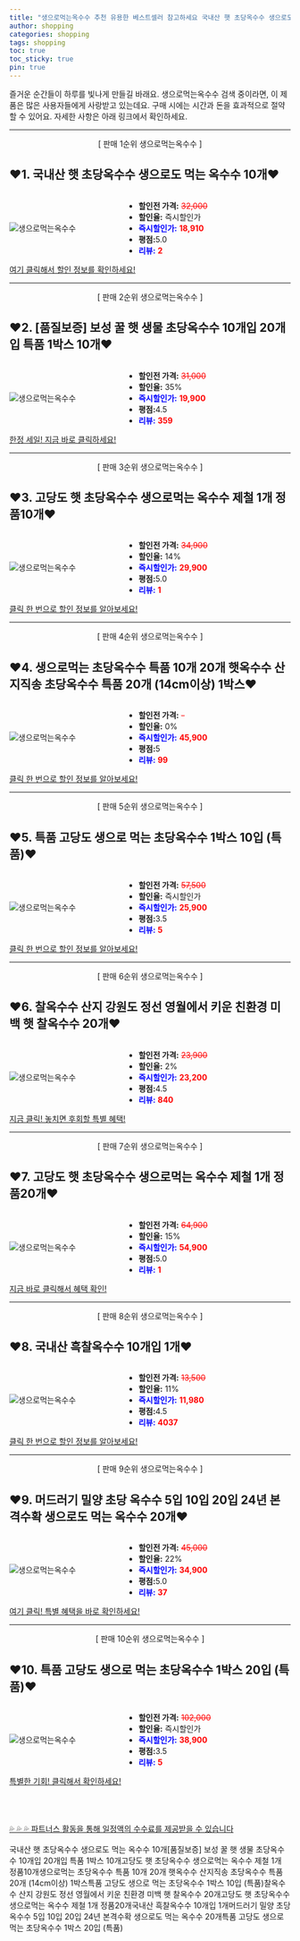 ```yaml
---
title: "생으로먹는옥수수 추천 유용한 베스트셀러 참고하세요 국내산 햇 초당옥수수 생으로도 먹는"
author: shopping
categories: shopping
tags: shopping
toc: true
toc_sticky: true
pin: true
---
```

즐거운 순간들이 하루를 빛나게 만들길 바래요. 생으로먹는옥수수 검색 중이라면, 이 제품은 많은 사용자들에게 사랑받고 있는데요. 구매 시에는 시간과 돈을 효과적으로 절약할 수 있어요. 자세한 사항은 아래 링크에서 확인하세요.

---
<p class="toplist" style="margin: 0 auto; display: block; width: fit-content;">[ 판매 1순위 생으로먹는옥수수 ]</p>

<h2><strong>❤️1. 국내산 햇 초당옥수수 생으로도 먹는 옥수수 10개❤️</strong></h2>

<div style="display: flex; align-items: center;">
    <div style="flex: 0.4;">
        <img src="https://thumbnail10.coupangcdn.com/thumbnails/remote/230x230ex/image/vendor_inventory/4753/087408a9facdbcd7c8e4b66938f1dbc5854795239ce4d0c37dadba6ab719.jpg" alt="생으로먹는옥수수" style="max-width: 100%;">
    </div>
    <div style="flex: 0.6; margin-left: 10px;">
        <ul>
            <li><strong>할인전 가격:</strong> <del style="color: red;">32,000</del></li>
            <li><strong>할인율:</strong> 즉시할인가</li>
            <li><span style='color:blue'><strong>즉시할인가:</strong></span> <span style='color:red'><strong>18,910</strong></span></li>
            <li><strong>평점:</strong>5.0</li>
            <li><span style='color:blue'><strong>리뷰:</strong></span> <span style='color:red'><strong>2</strong></span></li>
        </ul>
    </div>
</div>
<div class="center">
    <a href="https://selin100587.github.io?lptag=AF9450613&subid=githubio&pageKey=8070462106&traceid=V0-153&itemId=22714537716&vendorItemId=89749999503" class="myButton">
        여기 클릭해서 할인 정보를 확인하세요!
    </a>
</div>


---
<p class="toplist" style="margin: 0 auto; display: block; width: fit-content;">[ 판매 2순위 생으로먹는옥수수 ]</p>

<h2><strong>❤️2. [품질보증] 보성 꿀 햇 생물 초당옥수수 10개입 20개입 특품 1박스 10개❤️</strong></h2>

<div style="display: flex; align-items: center;">
    <div style="flex: 0.4;">
        <img src="https://thumbnail7.coupangcdn.com/thumbnails/remote/230x230ex/image/vendor_inventory/0508/7272fa4c09d20bf9fe30001b4eba3f89da8b092b37f6b3dcb1f720e44f2a.jpg" alt="생으로먹는옥수수" style="max-width: 100%;">
    </div>
    <div style="flex: 0.6; margin-left: 10px;">
        <ul>
            <li><strong>할인전 가격:</strong> <del style="color: red;">31,000</del></li>
            <li><strong>할인율:</strong> 35%</li>
            <li><span style='color:blue'><strong>즉시할인가:</strong></span> <span style='color:red'><strong>19,900</strong></span></li>
            <li><strong>평점:</strong>4.5</li>
            <li><span style='color:blue'><strong>리뷰:</strong></span> <span style='color:red'><strong>359</strong></span></li>
        </ul>
    </div>
</div>
<div class="center">
    <a href="https://selin100587.github.io?lptag=AF9450613&subid=githubio&pageKey=7335225262&traceid=V0-153&itemId=18840723312&vendorItemId=70702189476" class="myButton">
        한정 세일! 지금 바로 클릭하세요!
    </a>
</div>


---
<p class="toplist" style="margin: 0 auto; display: block; width: fit-content;">[ 판매 3순위 생으로먹는옥수수 ]</p>

<h2><strong>❤️3. 고당도 햇 초당옥수수 생으로먹는 옥수수 제철 1개 정품10개❤️</strong></h2>

<div style="display: flex; align-items: center;">
    <div style="flex: 0.4;">
        <img src="https://thumbnail7.coupangcdn.com/thumbnails/remote/230x230ex/image/vendor_inventory/934b/210b660a54f2b44039c2a11f59f5a935a0b5abe16b8bb1bf9c86df0603e5.jpg" alt="생으로먹는옥수수" style="max-width: 100%;">
    </div>
    <div style="flex: 0.6; margin-left: 10px;">
        <ul>
            <li><strong>할인전 가격:</strong> <del style="color: red;">34,900</del></li>
            <li><strong>할인율:</strong> 14%</li>
            <li><span style='color:blue'><strong>즉시할인가:</strong></span> <span style='color:red'><strong>29,900</strong></span></li>
            <li><strong>평점:</strong>5.0</li>
            <li><span style='color:blue'><strong>리뷰:</strong></span> <span style='color:red'><strong>1</strong></span></li>
        </ul>
    </div>
</div>
<div class="center">
    <a href="https://selin100587.github.io?lptag=AF9450613&subid=githubio&pageKey=8052466378&traceid=V0-153&itemId=22587431427&vendorItemId=89629157100" class="myButton">
        클릭 한 번으로 할인 정보를 알아보세요!
    </a>
</div>


---
<p class="toplist" style="margin: 0 auto; display: block; width: fit-content;">[ 판매 4순위 생으로먹는옥수수 ]</p>

<h2><strong>❤️4. 생으로먹는 초당옥수수 특품 10개 20개 햇옥수수 산지직송 초당옥수수 특품 20개 (14cm이상) 1박스❤️</strong></h2>

<div style="display: flex; align-items: center;">
    <div style="flex: 0.4;">
        <img src="https://thumbnail10.coupangcdn.com/thumbnails/remote/230x230ex/image/vendor_inventory/aa82/c06d7954e290119bcf393cb73a9260a43d85975314e0c7adacb2e340f900.jpg" alt="생으로먹는옥수수" style="max-width: 100%;">
    </div>
    <div style="flex: 0.6; margin-left: 10px;">
        <ul>
            <li><strong>할인전 가격:</strong> <del style="color: red;">-</del></li>
            <li><strong>할인율:</strong> 0%</li>
            <li><span style='color:blue'><strong>즉시할인가:</strong></span> <span style='color:red'><strong>45,900</strong></span></li>
            <li><strong>평점:</strong>5</li>
            <li><span style='color:blue'><strong>리뷰:</strong></span> <span style='color:red'><strong>99</strong></span></li>
        </ul>
    </div>
</div>
<div class="center">
    <a href="https://selin100587.github.io?lptag=AF9450613&subid=githubio&pageKey=8093056523&traceid=V0-153&itemId=23110361341&vendorItemId=90143609751" class="myButton">
        클릭 한 번으로 할인 정보를 알아보세요!
    </a>
</div>


---
<p class="toplist" style="margin: 0 auto; display: block; width: fit-content;">[ 판매 5순위 생으로먹는옥수수 ]</p>

<h2><strong>❤️5. 특품 고당도 생으로 먹는 초당옥수수 1박스 10입 (특품)❤️</strong></h2>

<div style="display: flex; align-items: center;">
    <div style="flex: 0.4;">
        <img src="https://thumbnail9.coupangcdn.com/thumbnails/remote/230x230ex/image/vendor_inventory/124d/7f37f0c53772ee5ed098369446e85e59bba9ab77eb22abf087602cc34995.jpg" alt="생으로먹는옥수수" style="max-width: 100%;">
    </div>
    <div style="flex: 0.6; margin-left: 10px;">
        <ul>
            <li><strong>할인전 가격:</strong> <del style="color: red;">57,500</del></li>
            <li><strong>할인율:</strong> 즉시할인가</li>
            <li><span style='color:blue'><strong>즉시할인가:</strong></span> <span style='color:red'><strong>25,900</strong></span></li>
            <li><strong>평점:</strong>3.5</li>
            <li><span style='color:blue'><strong>리뷰:</strong></span> <span style='color:red'><strong>5</strong></span></li>
        </ul>
    </div>
</div>
<div class="center">
    <a href="https://selin100587.github.io?lptag=AF9450613&subid=githubio&pageKey=8106822114&traceid=V0-153&itemId=22949332707&vendorItemId=89983557455" class="myButton">
        클릭 한 번으로 할인 정보를 알아보세요!
    </a>
</div>


---
<p class="toplist" style="margin: 0 auto; display: block; width: fit-content;">[ 판매 6순위 생으로먹는옥수수 ]</p>

<h2><strong>❤️6. 찰옥수수 산지 강원도 정선 영월에서 키운 친환경 미백 햇 찰옥수수 20개❤️</strong></h2>

<div style="display: flex; align-items: center;">
    <div style="flex: 0.4;">
        <img src="https://thumbnail10.coupangcdn.com/thumbnails/remote/230x230ex/image/vendor_inventory/dffc/8508c06a2b726b095041fefc9fa9cb28d5ca63a79f638f3c5cbaf53c3764.jpg" alt="생으로먹는옥수수" style="max-width: 100%;">
    </div>
    <div style="flex: 0.6; margin-left: 10px;">
        <ul>
            <li><strong>할인전 가격:</strong> <del style="color: red;">23,900</del></li>
            <li><strong>할인율:</strong> 2%</li>
            <li><span style='color:blue'><strong>즉시할인가:</strong></span> <span style='color:red'><strong>23,200</strong></span></li>
            <li><strong>평점:</strong>4.5</li>
            <li><span style='color:blue'><strong>리뷰:</strong></span> <span style='color:red'><strong>840</strong></span></li>
        </ul>
    </div>
</div>
<div class="center">
    <a href="https://selin100587.github.io?lptag=AF9450613&subid=githubio&pageKey=7513979648&traceid=V0-153&itemId=19694024056&vendorItemId=71242414322" class="myButton">
        지금 클릭! 놓치면 후회할 특별 혜택!
    </a>
</div>


---
<p class="toplist" style="margin: 0 auto; display: block; width: fit-content;">[ 판매 7순위 생으로먹는옥수수 ]</p>

<h2><strong>❤️7. 고당도 햇 초당옥수수 생으로먹는 옥수수 제철 1개 정품20개❤️</strong></h2>

<div style="display: flex; align-items: center;">
    <div style="flex: 0.4;">
        <img src="https://thumbnail7.coupangcdn.com/thumbnails/remote/230x230ex/image/vendor_inventory/934b/210b660a54f2b44039c2a11f59f5a935a0b5abe16b8bb1bf9c86df0603e5.jpg" alt="생으로먹는옥수수" style="max-width: 100%;">
    </div>
    <div style="flex: 0.6; margin-left: 10px;">
        <ul>
            <li><strong>할인전 가격:</strong> <del style="color: red;">64,900</del></li>
            <li><strong>할인율:</strong> 15%</li>
            <li><span style='color:blue'><strong>즉시할인가:</strong></span> <span style='color:red'><strong>54,900</strong></span></li>
            <li><strong>평점:</strong>5.0</li>
            <li><span style='color:blue'><strong>리뷰:</strong></span> <span style='color:red'><strong>1</strong></span></li>
        </ul>
    </div>
</div>
<div class="center">
    <a href="https://selin100587.github.io?lptag=AF9450613&subid=githubio&pageKey=8052466378&traceid=V0-153&itemId=22587431425&vendorItemId=89629157086" class="myButton">
        지금 바로 클릭해서 혜택 확인!
    </a>
</div>


---
<p class="toplist" style="margin: 0 auto; display: block; width: fit-content;">[ 판매 8순위 생으로먹는옥수수 ]</p>

<h2><strong>❤️8. 국내산 흑찰옥수수 10개입 1개❤️</strong></h2>

<div style="display: flex; align-items: center;">
    <div style="flex: 0.4;">
        <img src="https://thumbnail8.coupangcdn.com/thumbnails/remote/230x230ex/image/retail/images/183716204508516-b7872157-e374-4cf1-be0b-2194c17a9ab2.jpg" alt="생으로먹는옥수수" style="max-width: 100%;">
    </div>
    <div style="flex: 0.6; margin-left: 10px;">
        <ul>
            <li><strong>할인전 가격:</strong> <del style="color: red;">13,500</del></li>
            <li><strong>할인율:</strong> 11%</li>
            <li><span style='color:blue'><strong>즉시할인가:</strong></span> <span style='color:red'><strong>11,980</strong></span></li>
            <li><strong>평점:</strong>4.5</li>
            <li><span style='color:blue'><strong>리뷰:</strong></span> <span style='color:red'><strong>4037</strong></span></li>
        </ul>
    </div>
</div>
<div class="center">
    <a href="https://selin100587.github.io?lptag=AF9450613&subid=githubio&pageKey=5711857396&traceid=V0-153&itemId=9525217038&vendorItemId=76809936981" class="myButton">
        클릭 한 번으로 할인 정보를 알아보세요!
    </a>
</div>


---
<p class="toplist" style="margin: 0 auto; display: block; width: fit-content;">[ 판매 9순위 생으로먹는옥수수 ]</p>

<h2><strong>❤️9. 머드러기 밀양 초당 옥수수 5입 10입 20입 24년 본격수확 생으로도 먹는 옥수수 20개❤️</strong></h2>

<div style="display: flex; align-items: center;">
    <div style="flex: 0.4;">
        <img src="https://thumbnail9.coupangcdn.com/thumbnails/remote/230x230ex/image/vendor_inventory/8f2a/42c5cdfb9a214daaccd2ada84fa839f133a478fead43ff9f7e598342f2cd.jpg" alt="생으로먹는옥수수" style="max-width: 100%;">
    </div>
    <div style="flex: 0.6; margin-left: 10px;">
        <ul>
            <li><strong>할인전 가격:</strong> <del style="color: red;">45,000</del></li>
            <li><strong>할인율:</strong> 22%</li>
            <li><span style='color:blue'><strong>즉시할인가:</strong></span> <span style='color:red'><strong>34,900</strong></span></li>
            <li><strong>평점:</strong>5.0</li>
            <li><span style='color:blue'><strong>리뷰:</strong></span> <span style='color:red'><strong>37</strong></span></li>
        </ul>
    </div>
</div>
<div class="center">
    <a href="https://selin100587.github.io?lptag=AF9450613&subid=githubio&pageKey=7318709111&traceid=V0-153&itemId=18940718948&vendorItemId=86067203270" class="myButton">
        여기 클릭! 특별 혜택을 바로 확인하세요!
    </a>
</div>


---
<p class="toplist" style="margin: 0 auto; display: block; width: fit-content;">[ 판매 10순위 생으로먹는옥수수 ]</p>

<h2><strong>❤️10. 특품 고당도 생으로 먹는 초당옥수수 1박스 20입 (특품)❤️</strong></h2>

<div style="display: flex; align-items: center;">
    <div style="flex: 0.4;">
        <img src="https://thumbnail9.coupangcdn.com/thumbnails/remote/230x230ex/image/vendor_inventory/124d/7f37f0c53772ee5ed098369446e85e59bba9ab77eb22abf087602cc34995.jpg" alt="생으로먹는옥수수" style="max-width: 100%;">
    </div>
    <div style="flex: 0.6; margin-left: 10px;">
        <ul>
            <li><strong>할인전 가격:</strong> <del style="color: red;">102,000</del></li>
            <li><strong>할인율:</strong> 즉시할인가</li>
            <li><span style='color:blue'><strong>즉시할인가:</strong></span> <span style='color:red'><strong>38,900</strong></span></li>
            <li><strong>평점:</strong>3.5</li>
            <li><span style='color:blue'><strong>리뷰:</strong></span> <span style='color:red'><strong>5</strong></span></li>
        </ul>
    </div>
</div>
<div class="center">
    <a href="https://selin100587.github.io?lptag=AF9450613&subid=githubio&pageKey=8106822114&traceid=V0-153&itemId=22949332714&vendorItemId=89983557541" class="myButton">
        특별한 기회! 클릭해서 확인하세요!
    </a>
</div>

<br><br><br>[💦 💦 💦 파트너스 활동을 통해 일정액의 수수료를 제공받을 수 있습니다](https://link.coupang.com/a/bcpT2c)<br><br>국내산 햇 초당옥수수 생으로도 먹는 옥수수 10개[품질보증] 보성 꿀 햇 생물 초당옥수수 10개입 20개입 특품 1박스 10개고당도 햇 초당옥수수 생으로먹는 옥수수 제철 1개 정품10개생으로먹는 초당옥수수 특품 10개 20개 햇옥수수 산지직송 초당옥수수 특품 20개 (14cm이상) 1박스특품 고당도 생으로 먹는 초당옥수수 1박스 10입 (특품)찰옥수수 산지 강원도 정선 영월에서 키운 친환경 미백 햇 찰옥수수 20개고당도 햇 초당옥수수 생으로먹는 옥수수 제철 1개 정품20개국내산 흑찰옥수수 10개입 1개머드러기 밀양 초당 옥수수 5입 10입 20입 24년 본격수확 생으로도 먹는 옥수수 20개특품 고당도 생으로 먹는 초당옥수수 1박스 20입 (특품)
